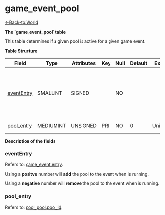 # game_event_pool

[<-Back-to:World](database-world)

**The \`game_event_pool\` table**

This table determines if a given pool is active for a given game event.

**Table Structure**

| Field                     | Type      | Attributes | Key | Null | Default | Extra  | Comment                                                             |
| ------------------------- | --------- | ---------- | --- | ---- | ------- | ------ | ------------------------------------------------------------------- |
| [eventEntry](#evententry) | SMALLINT  | SIGNED     |     | NO   |         |        | Entry of the game event. Put negative entry to remove during event. |
| [pool_entry](#pool_entry) | MEDIUMINT | UNSIGNED   | PRI | NO   | 0       | Unique | Id of the pool                                                      |

**Description of the fields**

### eventEntry

Refers to: [game_event.entry](game_event#entry).

Using a **positve** number will **add** the pool to the event when is running.

Using a **negative** number will **remove** the pool to the event when is running.

### pool_entry

Refers to: [pool_pool.pool_id](pool_pool#pool_id).
